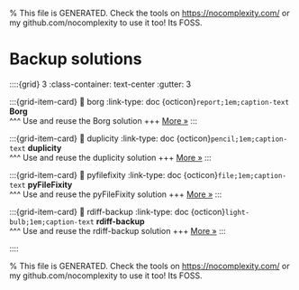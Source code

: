 
% This file is GENERATED. Check the tools on https://nocomplexity.com/ or my github.com/nocomplexity to use it too! Its FOSS. 

# Backup solutions 
::::{grid} 3
:class-container: text-center
:gutter: 3 

:::{grid-item-card}
:link: borg
:link-type: doc
{octicon}`report;1em;caption-text` **Borg**        
^^^
Use and reuse the Borg solution
+++
[More »](borg)
:::

:::{grid-item-card}
:link: duplicity
:link-type: doc
{octicon}`pencil;1em;caption-text` **duplicity**        
^^^
Use and reuse the duplicity solution
+++
[More »](duplicity)
:::

:::{grid-item-card}
:link: pyfilefixity
:link-type: doc
{octicon}`file;1em;caption-text` **pyFileFixity**        
^^^
Use and reuse the pyFileFixity solution
+++
[More »](pyfilefixity)
:::

:::{grid-item-card}
:link: rdiff-backup
:link-type: doc
{octicon}`light-bulb;1em;caption-text` **rdiff-backup**        
^^^
Use and reuse the rdiff-backup solution
+++
[More »](rdiff-backup)
:::

::::


% This file is GENERATED. Check the tools on https://nocomplexity.com/ or my github.com/nocomplexity to use it too! Its FOSS. 

